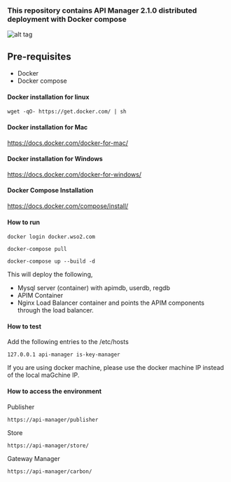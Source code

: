 ### This repository contains API Manager 2.1.0 distributed deployment with Docker compose

![alt tag](https://github.com/wso2/docker-apim/blob/2.1.x/docker-compose/patterns/design/am-2.1.0-pattern-7.png)

## Pre-requisites

 * Docker 
 * Docker compose

#### Docker installation for linux
```
wget -qO- https://get.docker.com/ | sh
```

#### Docker installation for Mac

https://docs.docker.com/docker-for-mac/

#### Docker installation for Windows

https://docs.docker.com/docker-for-windows/

#### Docker Compose Installation

https://docs.docker.com/compose/install/


#### How to run

```docker login docker.wso2.com ```

```docker-compose pull```

```docker-compose up --build -d ```

This will deploy the following,

* Mysql server (container) with apimdb, userdb, regdb
* APIM Container
* Nginx Load Balancer container and points the APIM components through the load balancer.


#### How to test

Add the following entries to the /etc/hosts
```
127.0.0.1 api-manager is-key-manager
```
If you are using docker machine, please use the docker machine IP instead of the local maGchine IP.

#### How to access the environment

Publisher

```
https://api-manager/publisher
```

Store

```
https://api-manager/store/
```


Gateway Manager

```
https://api-manager/carbon/
```
